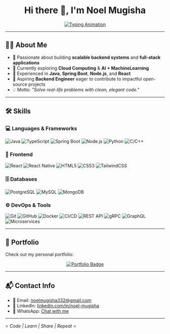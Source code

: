 <h1 align="center">Hi there 👋, I'm Noel Mugisha</h1>

<p align="center">
  <a href="https://git.io/typing-svg">
    <img src="https://readme-typing-svg.herokuapp.com?size=22&duration=4000&pause=2000&color=00BFFF&center=true&vCenter=true&width=650&lines=Fullstack+%3E+Backend+Developer;Java+%26+Spring+Enthusiast" alt="Typing Animation" />
  </a>
</p>



---

## 👨‍💻 About Me
- 🔭 Passionate about building **scalable backend systems** and **full-stack applications**  
- 🌱 Currently exploring **Cloud Computing** & **AI + MachineLearning**  
- 📐 Experienced in **Java**, **Spring Boot**, **Node.js**, and **React**  
- 🎯 Aspiring **Backend Engineer** eager to contribute to impactful open-source projects  
- 💡 Motto: *"Solve real-life problems with clean, elegant code."*  

---

## 🛠 Skills

### 💻 Languages & Frameworks
![Java](https://img.shields.io/badge/Java-ED8B00?style=for-the-badge&logo=openjdk&logoColor=white)
![TypeScript](https://img.shields.io/badge/TypeScript-3178C6?style=for-the-badge&logo=typescript&logoColor=white)
![Spring Boot](https://img.shields.io/badge/Spring%20Boot-6DB33F?style=for-the-badge&logo=springboot&logoColor=white)
![Node.js](https://img.shields.io/badge/Node.js-339933?style=for-the-badge&logo=node.js&logoColor=white)
![Python](https://img.shields.io/badge/Python-3776AB?style=for-the-badge&logo=python&logoColor=white)
![C/C++](https://img.shields.io/badge/C%2FC++-00599C?style=for-the-badge&logo=cplusplus&logoColor=white)

### 🎨 Frontend
![React](https://img.shields.io/badge/React-61DAFB?style=for-the-badge&logo=react&logoColor=black)
![React Native](https://img.shields.io/badge/React%20Native-61DAFB?style=for-the-badge&logo=react&logoColor=black)
![HTML5](https://img.shields.io/badge/HTML5-E34F26?style=for-the-badge&logo=html5&logoColor=white)
![CSS3](https://img.shields.io/badge/CSS3-1572B6?style=for-the-badge&logo=css3&logoColor=white)
![TailwindCSS](https://img.shields.io/badge/TailwindCSS-38B2AC?style=for-the-badge&logo=tailwindcss&logoColor=white)

### 🗄️ Databases
![PostgreSQL](https://img.shields.io/badge/PostgreSQL-316192?style=for-the-badge&logo=postgresql&logoColor=white)
![MySQL](https://img.shields.io/badge/MySQL-4479A1?style=for-the-badge&logo=mysql&logoColor=white)
![MongoDB](https://img.shields.io/badge/MongoDB-47A248?style=for-the-badge&logo=mongodb&logoColor=white)

### ⚙️ DevOps & Tools
![Git](https://img.shields.io/badge/Git-F05032?style=for-the-badge&logo=git&logoColor=white)
![GitHub](https://img.shields.io/badge/GitHub-181717?style=for-the-badge&logo=github&logoColor=white)
![Docker](https://img.shields.io/badge/Docker-2496ED?style=for-the-badge&logo=docker&logoColor=white)
![CI/CD](https://img.shields.io/badge/CI%2FCD-2088FF?style=for-the-badge&logo=githubactions&logoColor=white)
![REST API](https://img.shields.io/badge/REST-02569B?style=for-the-badge&logo=fastapi&logoColor=white)
![gRPC](https://img.shields.io/badge/gRPC-2CA5E0?style=for-the-badge&logo=grpc&logoColor=white)
![GraphQL](https://img.shields.io/badge/GraphQL-E10098?style=for-the-badge&logo=graphql&logoColor=white)
![Microservices](https://img.shields.io/badge/Microservices-FF6F00?style=for-the-badge&logo=apache&logoColor=white)

---

## 🚀 Portfolio
Check out my personal portfolio:  
<p align="center">
  <a href="https://your-portfolio-link.com" target="_blank">
    <img src="https://img.shields.io/badge/Visit%20My%20Portfolio-00BFFF?style=for-the-badge&logo=About.me&logoColor=white" alt="Portfolio Badge"/>
  </a>
</p>

---

## 📬 Contact Info
- 📧 Email: [noelmugisha332@gmail.com](mailto:noelmugisha332@gmail.com)  
- 💼 LinkedIn: [linkedin.com/in/noel-mugisha](https://linkedin.com/in/noel-mugisha)  
- 💬 WhatsApp: [Chat with me](https://wa.me/250793136798)  

---

⭐️ *Code | Learn | Share | Repeat* ⭐️

